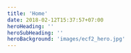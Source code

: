 ```yaml
---
title: 'Home'
date: 2018-02-12T15:37:57+07:00
heroHeading: ''
heroSubHeading: ''
heroBackground: 'images/ecf2_hero.jpg'
---
```

